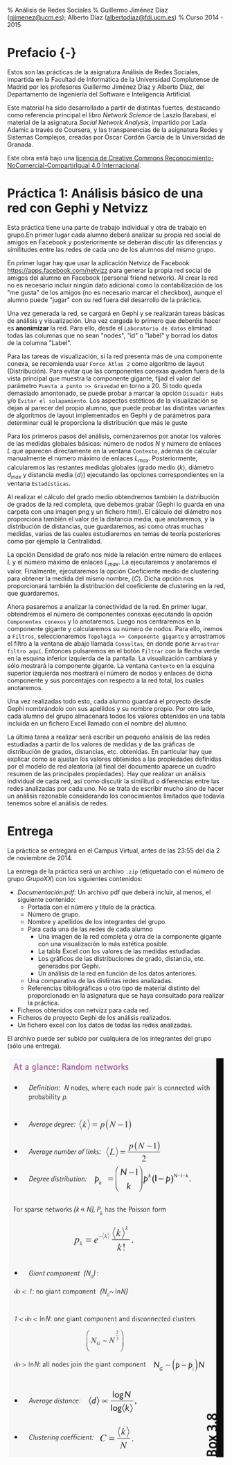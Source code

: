 % Análisis de Redes Sociales
% Guillermo Jiménez Díaz (gjimenez@ucm.es); Alberto Díaz (albertodiaz@fdi.ucm.es)
% Curso 2014 - 2015

# Prefacio {-}

Estos son las prácticas de la asignatura Análisis de Redes Sociales, impartida en la Facultad de Informática de la Universidad Complutense de Madrid por los profesores Guillermo Jiménez Díaz y Alberto Díaz, del Departamento de Ingeniería del Software e Inteligencia Artificial.

Este material ha sido desarrollado a partir de distintas fuertes, destacando como referencia principal el libro _Network Science_ de Laszlo Barabasi, el material de la asignatura _Social Network Analysis_, impartido por Lada Adamic a través de Coursera, y las transparencias de la asignatura Redes y Sistemas Complejos, creadas por Óscar Cordón García de la Universidad de Granada.

Este obra está bajo una [licencia de Creative Commons Reconocimiento-NoComercial-CompartirIgual 4.0 Internacional](http://creativecommons.org/licenses/by-nc-sa/4.0/).

# Práctica 1: Análisis básico de una red con Gephi y Netvizz

Esta práctica tiene una parte de trabajo individual y otra de trabajo en grupo.En primer lugar cada alumno deberá analizar su propia red social de amigos en Facebook y posteriormente se deberán discutir las diferencias y similitudes entre las redes de cada uno de los alumnos del mismo grupo.

En primer lugar hay que usar la aplicación Netvizz de Facebook <https://apps.facebook.com/netvizz> para generar la propia red social de amigos del alumno en Facebook (personal friend network). Al crear la red no es necesario incluir ningún dato adicional como la contabilización de los "me gusta" de los amigos (no es necesario marcar el checkbox), aunque el alumno puede "jugar" con su red fuera del desarrollo de la práctica. 

Una vez generada la red, se cargará en Gephi y se realizarán tareas básicas de
análisis y visualización. Una vez cargada lo primero que deberéis hacer es **anonimizar** la red. Para ello, desde el `Laboratorio de datos` eliminad todas las columnas que no sean "nodes", "id" o "label" y borrad los datos de la columna "Label". 

Para las tareas de visualización, si la red presenta más de una componente conexa, se recomienda usar `Force Atlas 2` como algoritmo de layout (Distribución). Para evitar que las componentes conexas queden fuera de la vista principal que muestra la componente gigante, fijad el valor del parámetro `Puesta a punto >> Gravedad` en torno a 20. Si todo queda demasiado amontonado, se puede probar a marcar la opción `Disuadir Hubs` y/o `Evitar el solapamiento`. Los aspectos estéticos de la visualización se dejan al parecer del propio alumno, que puede probar las distintas variantes de algoritmos de layout implementados en Gephi y de parámetros para determinar cuál le proporciona la distribución que más le guste

Para los primeros pasos del análisis, comenzaremos por anotar los valores de las medidas globales básicas: número de nodos $N$ y número de enlaces $L$ que aparecen directamente en la ventana `Contexto`, además de calcular manualmente el número máximo de enlaces $L_{max}$. Posteriormente, calcularemos las restantes medidas globales (grado medio $\langle k \rangle$, diámetro $d_{max}$ y distancia media $\langle d \rangle$) ejecutando las opciones correspondientes en la ventana `Estadísticas`.

Al realizar el cálculo del grado medio obtendremos también la distribución de
grados de la red completa, que debemos grabar (Gephi lo guarda en una carpeta con una imagen png y un fichero html). El cálculo del diámetro nos proporciona también el valor de la distancia media, que anotaremos, y la distribución de distancias, que guardaremos, así como otras muchas medidas, varias de las cuales estudiaremos en temas de teoría posteriores como por ejemplo la Centralidad.

La opción Densidad de grafo nos mide la relación entre número de enlaces $L$ y
el número máximo de enlaces $L_{max}$. La ejecutaremos y anotaremos el valor.
Finalmente, ejecutaremos la opción Coeficiente medio de clustering para obtener
la medida del mismo nombre, $\langle C \rangle$. Dicha opción nos proporcionará también la distribución del coeficiente de clustering en la red, que guardaremos.

Ahora pasaremos a analizar la conectividad de la red. En primer lugar,
obtendremos el número de componentes conexas ejecutando la opción `Componentes conexos` y lo anotaremos. Luego nos centraremos en la componente gigante y
calcularemos su número de nodos. Para ello, iremos a `Filtros`, seleccionaremos
`Topología >> Componente gigante` y arrastramos el filtro a la ventana de abajo llamada `Consultas`, en donde pone `Arrastrar filtro aquí`. Entonces pulsaremos en el botón `Filtrar` con la flecha verde en la esquina inferior izquierda de la pantalla. La visualización cambiará y sólo mostrará la componente gigante. La ventana `Contexto` en la esquina superior izquierda nos mostrará el número de nodos y enlaces de dicha componente y sus porcentajes con respecto a la red total, los cuales anotaremos.

Una vez realizadas todo esto, cada alumno guardará el proyecto desde Gephi
nombrándolo con sus apellidos y su nombre propio. Por otro lado, cada alumno del grupo almacenará todos los valores obtenidos en una tabla incluida en un fichero Excel llamado con el nombre del alumno.

La última tarea a realizar será escribir un pequeño análisis de las redes estudiadas a partir de los valores de medidas y de las gráficas de distribución de grados, distancias, etc. obtenidas. En particular hay que explicar como se ajustan los valores obtenidos a las propiedades definidas por el modelo de red aleatoria (al final del documento aparece un cuadro resumen de las principales propiedades). Hay que realizar un análisis individual de cada red, así como discutir la similitud o diferencias entre las redes analizadas por cada uno. No se trata de escribir mucho sino de hacer un análisis razonable considerando los conocimientos limitados que todavía tenemos sobre el análisis de redes.



# Entrega

La práctica se entregará en el Campus Virtual, antes de las 23:55 del día 2 de noviembre de 2014.

La entrega de la práctica será un archivo `.zip` (etiquetado con el número de grupo _GrupoXX_) con los siguientes contenidos:

* _Documentación.pdf_: Un archivo pdf que deberá incluir, al menos, el siguiente contenido:
    -   Portada con el número y título de la práctica.
    -   Número de grupo.
    -   Nombre y apellidos de los integrantes del grupo.
    -   Para cada una de las redes de cada alumno
        +   Una imagen de la red completa y otra de la componente gigante con una visualización lo más estética posible.
        +   La tabla Excel con los valores de las medidas estudiadas.
        +   Los gráficos de las distribuciones de grado, distancia, etc. generados por Gephi.
        +   Un análisis de la red en función de los datos anteriores.
    -   Una comparativa de las distintas redes analizadas.
    -   Referencias bibliográficas u otro tipo de material distinto del proporcionado en la asignatura que se haya consultado para realizar la práctica. 
* Ficheros obtenidos con netvizz para cada red.
* Ficheros de proyecto Gephi de los análisis realizados.
* Un fichero excel con los datos de todas las redes analizadas.

El archivo puede ser subido por cualquiera de los integrantes del grupo (sólo una entrega).

![Resumen de las propiedades del modelo de red aleatoria](../images/tema02/resumen.png)
